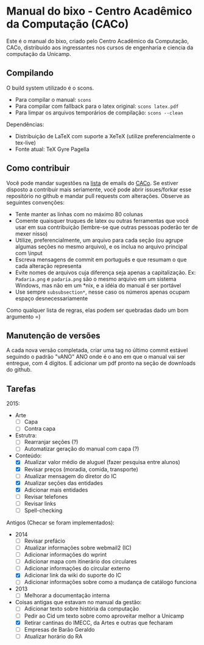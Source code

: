 Manual do bixo - Centro Acadêmico da Computação (CACo)
======================================================

Este é o manual do bixo, criado pelo Centro Acadêmico da Computação, CACo,
distribuído aos ingressantes nos cursos de engenharia e ciencia da computação
da Unicamp.

Compilando
----------

O build system utilizado é o scons.

 - Para compilar o manual: `scons`
 - Para compilar com fallback para o latex original: `scons latex.pdf`
 - Para limpar os arquivos temporários de compilação: `scons --clean`

Dependências:

 - Distribuição de LaTeX com suporte a XeTeX (utilize preferencialmente o
   tex-live)
 - Fonte atual: TeX Gyre Pagella

Como contribuir
---------------

Você pode mandar sugestões na [lista](http://groups.google.com/group/cacounicamp)
de emails do [CACo](www.caco.ic.unicamp.br). Se estiver disposto a contribuir
mais seriamente, você pode abrir issues/forkar esse repositório no github e
mandar pull requests com alterações. Observe as seguintes convenções:

 - Tente manter as linhas com no máximo 80 colunas
 - Comente quaisquer truques de latex ou outras ferramentas que você usar em sua
   contribuição (lembre-se que outras pessoas poderão ter de mexer nisso)
 - Utilize, preferencialmente, um arquivo para cada seção (ou agrupe algumas
   seções no mesmo arquivo), e os inclua no arquivo principal com \input
 - Escreva mensagens de commit em português e que resumam o que cada alteração
   representa
 - Evite nomes de arquivos cuja diferença seja apenas a capitalização. Ex:
   `Padaria.png` e `padaria.png` são o mesmo arquivo em um sistema Windows, mas
   não em um \*nix, e a idéia do manual é ser portável
 - Use sempre `subsubsection*`, nesse caso os números apenas ocupam espaço
   desnecessariamente

Como qualquer lista de regras, elas podem ser quebradas dado um bom argumento =)

Manutenção de versões
---------------------

A cada nova versão completada, criar uma tag no último commit estável seguindo
o padrão "vANO" ANO onde é o ano em que o manual vai ser entregue, com
4 dígitos. E adicionar um pdf pronto na seção de downloads do github.

Tarefas
-------

2015:
+ Arte
  - [ ] Capa
  - [ ] Contra capa

+ Estrutra:
  - [ ] Rearranjar seções (?)
  - [ ] Automatizar geração do manual com capa (?)

+ Conteúdo:
  - [x] Atualizar valor médio de aluguel (fazer pesquisa entre alunos)
  - [x] Revisar preços (moradia, comida, transporte)
  - [ ] Atualizar mensagem do diretor do IC
  - [x] Atualizar seções das entidades
  - [x] Adicionar mais entidades
  - [ ] Revisar telefones
  - [ ] Revisar links
  - [ ] Spell-checking

Antigos (Checar se foram implementados):

+ 2014
  - [ ] Revisar prefácio
  - [ ] Atualizar informações sobre webmail2 (IC)
  - [ ] Adicionar informações do wprint
  - [ ] Adicionar mapa com itinerário dos circulares
  - [ ] Adicionar informações do circular externo
  - [x] Adicionar link da wiki do suporte do IC
  - [ ] Adicionar informações sobre como a mudança de catálogo funciona

+ 2013
  - [ ] Melhorar a documentação interna

+ Coisas antigas que estavam no manual da gestão:
  - [ ] Adicionar texto sobre história da computação
  - [ ] Pedir ao Cid um texto sobre como aproveitar
        melhor a Unicamp
  - [x] Retirar cantinas do IMECC, da Artes e outras que fecharam
  - [ ] Empresas de Barão Geraldo
  - [ ] Atualizar horário do RA
